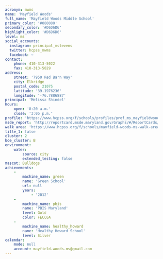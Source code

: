 ```yaml
---
acronym: mwms
name: 'Mayfield Woods'
full_name: 'Mayfield Woods Middle School'
primary_color: '#000000'
secondary_color: '#D6D6D6'
highlight_color: '#D6D6D6'
level: ms
social_accounts:
  instagram: principal_mstevens
  twitter: hcpss_mwms
  facebook: ~
contact:
    phone: 410-313-5022
    fax: 410-313-5029
address:
    street: '7950 Red Barn Way'
    city: Elkridge
    postal_code: 21075
    latitude: '39.1976236'
    longitude: '-76.7886887'
principal: 'Melissa Shindel'
hours:
    open: '8:20 a.m.'
    close: '3:05 p.m.'
profile: 'https://www.hcpss.org/f/schools/profiles/prof_ms_mayfieldwoods.pdf'
msde_report: 'http://reportcard.msde.maryland.gov/Graphs/#/ReportCards/ReportCardSchool/1//1/13/0104/'
walk_area: 'https://www.hcpss.org/f/schools/mayfield-woods-ms-walk-area.pdf'
title_1: false
cluster: 2
boe_cluster: B
environment:
    water:
        source: city
        extended_testing: false
mascot: Bulldogs
achievements:
    -
        machine_name: green
        name: 'Green School'
        url: null
        years:
            - '2012'
    -
        machine_name: pbis
        name: 'PBIS Maryland'
        level: Gold
        color: FECC6A
    -
        machine_name: healthy_howard
        name: 'Healthy Howard School'
        level: Silver
calendar:
    mode: null
    account: mayfield.woods.ms@gmail.com
---
```

